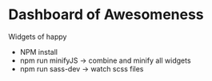 # Dashboard of Awesomeness
Widgets of happy

* NPM install
* npm run minifyJS -> combine and minify all widgets
* npm run sass-dev -> watch scss files